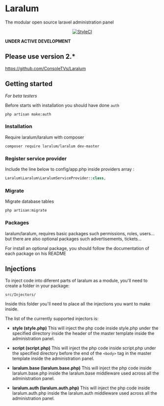# Laralum
The modular open source laravel administration panel

<p align="center">
    <a href="https://styleci.io/repos/69903606"><img src="https://styleci.io/repos/69903606/shield?branch=master" alt="StyleCI"></a>
</p>



**UNDER ACTIVE DEVELOPMENT**

## Please use version 2.*

https://github.com/ConsoleTVs/Laralum


## Getting started

*For beta testers*

Before starts with installation you should have done `auth`

```
php artisan make:auth
```

### Installation

Require laralum/laralum with composer

```
composer require laralum/laralum dev-master
```

### Register service provider

Include the line below to config/app.php inside providers array :

```php
Laralum\Laralum\LaralumServiceProvider::class,
```

### Migrate

Migrate database tables

```
php artisan:migrate
```

### Packages

laralum/laralum, requires basic packages such permissions, roles, users... but there are also optional packages such advertisements, tickets...

For install an optional package, you should follow the documentation of each package on his README

## Injections

To inject code into diferent parts of laralum as a module, you'll need to create a folder in your package:

```
src/Injectors/
```

Inside this folder you'll need to place all the injections you want to make inside.

The list of the currently supported injectors is:

-   **style (style.php)**
    This will inject the php code inside style.php under the specified directory inside the header of
    the master template inside the administration panel.

-   **script (script.php)**
    This will inject the php code inside script.php under the specified directory before the end of the ```<body>``` tag in the master template inside the administration panel.

-   **laralum.base (laralum.base.php)**
    This will inject the php code inside laralum.base.php inside the laralum.base middleware used across
    all the administration panel.

-   **laralum.auth (laralum.auth.php)**
    This will inject the php code inside laralum.auth.php inside the laralum.auth middleware used across
    all the administration panel.

